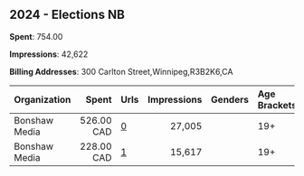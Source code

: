 ## 2024 - Elections NB 
**Spent**: 754.00

**Impressions**: 42,622

**Billing Addresses**: 300 Carlton Street,Winnipeg,R3B2K6,CA

|Organization|Spent|Urls|Impressions|Genders|Age Brackets|Country Codes|
|:---|---:|:---|---:|:---|:---|:---|
|Bonshaw Media|526.00 CAD|[0](https://www.snap.com/political-ads/asset/057ff6cb535d73163bf860e5156602e5e23457b58b9d346ed15cfea72f27d7cc?mediaType=mp4)|27,005||19+|canada|
|Bonshaw Media|228.00 CAD|[1](https://www.snap.com/political-ads/asset/da3f61bf36e9cec43d6c8d8f9a85482a104e16b168fa27bbd310fd722eab5e59?mediaType=mp4)|15,617||19+|canada|
